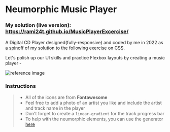 # Neumorphic Music Player

### My solution (live version):  https://rami24t.github.io/MusicPlayerExcercise/

A Digital CD Player designed(fully-responsive) and coded by me in 2022 as a spinoff of my solution to  the following exercise on CSS.

Let's polish up our UI skills and practice Flexbox layouts by creating a music player -

![reference image](assets/reference-image.png)

### Instructions

> - All of the icons are from **Fontawesome**
> - Feel free to add a photo of an artist you like and include the artist and track name in the player
> - Don't forget to create a `linear-gradient` for the track progress bar
> - To help with the neumorphic elements, you can use the generator [here](https://neumorphism.io/#e0e0e0)
